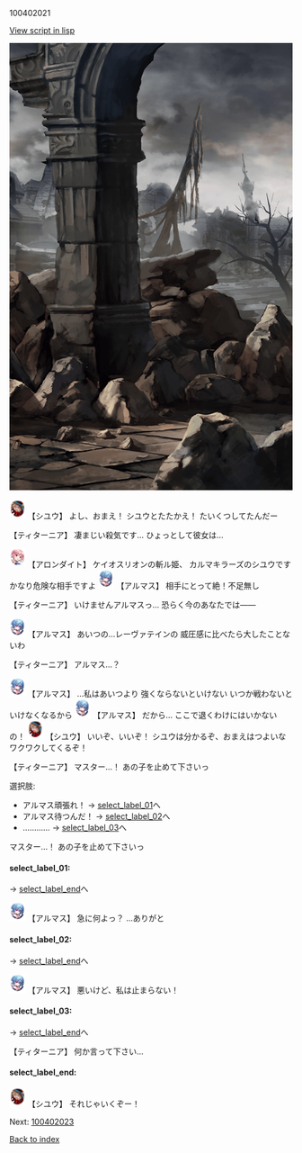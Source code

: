 100402021

[View script in lisp](../scripts/100402021.txt)

![201_border.png](../images/backgrounds/201_border.png)

<img src="../images/units/3201911.png" alt="3201911.png" height="34"/>
【シユウ】
よし、おまえ！
シユウとたたかえ！
たいくつしてたんだー

【ティターニア】
凄まじい殺気です…
ひょっとして彼女は…

<img src="../images/units/3100711.png" alt="3100711.png" height="34"/>
【アロンダイト】
ケイオスリオンの斬ル姫、
カルマキラーズのシユウです
かなり危険な相手ですよ

<img src="../images/units/3103811.png" alt="3103811.png" height="34"/>
【アルマス】
相手にとって絶！不足無し

【ティターニア】
いけませんアルマスっ…
恐らく今のあなたでは――

<img src="../images/units/3103811.png" alt="3103811.png" height="34"/>
【アルマス】
あいつの…レーヴァテインの
威圧感に比べたら大したことないわ

【ティターニア】
アルマス…？

<img src="../images/units/3103811.png" alt="3103811.png" height="34"/>
【アルマス】
…私はあいつより
強くならないといけない
いつか戦わないといけなくなるから

<img src="../images/units/3103811.png" alt="3103811.png" height="34"/>
【アルマス】
だから…
ここで退くわけにはいかないの！

<img src="../images/units/3201911.png" alt="3201911.png" height="34"/>
【シユウ】
いいぞ、いいぞ！
シユウは分かるぞ、おまえはつよいな
ワクワクしてくるぞ！

【ティターニア】
マスター…！
あの子を止めて下さいっ

選択肢:
- アルマス頑張れ！ → [select_label_01](#select_label_01)へ
- アルマス待つんだ！ → [select_label_02](#select_label_02)へ
- ………… → [select_label_03](#select_label_03)へ

マスター…！
あの子を止めて下さいっ

#### select_label_01:
 → [select_label_end](#select_label_end)へ

<img src="../images/units/3103811.png" alt="3103811.png" height="34"/>
【アルマス】
急に何よっ？
…ありがと

#### select_label_02:
 → [select_label_end](#select_label_end)へ

<img src="../images/units/3103811.png" alt="3103811.png" height="34"/>
【アルマス】
悪いけど、私は止まらない！

#### select_label_03:
 → [select_label_end](#select_label_end)へ

【ティターニア】
何か言って下さい…

#### select_label_end:

<img src="../images/units/3201911.png" alt="3201911.png" height="34"/>
【シユウ】
それじゃいくぞー！


Next: [100402023](100402023.md)

[Back to index](index.md)
